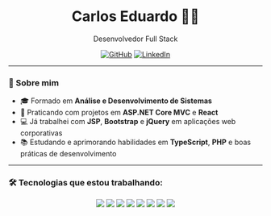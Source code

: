 <h1 align="center">Carlos Eduardo 👨‍💻</h1>

<p align="center">
  Desenvolvedor Full Stack
</p>

<p align="center">
  <a href="https://github.com/seu-usuario"><img src="https://img.shields.io/github/followers/seu-usuario?label=Follow&style=social" alt="GitHub" /></a>
  <a href="https://linkedin.com/in/carlos-eduardo-de-melo-duarte-663843317"><img src="https://img.shields.io/badge/LinkedIn-Perfil-blue?logo=linkedin&style=flat-square" alt="LinkedIn" /></a>
</p>

---

### 🚀 Sobre mim

- 🎓 Formado em **Análise e Desenvolvimento de Sistemas**
- 🔧 Praticando com projetos em **ASP.NET Core MVC** e **React**
- 💻 Já trabalhei com **JSP**, **Bootstrap** e **jQuery** em aplicações web corporativas
- 📚 Estudando e aprimorando habilidades em **TypeScript**, **PHP** e boas práticas de desenvolvimento

---

### 🛠️ Tecnologias que estou trabalhando:

<div align="center">
  <img src="https://img.shields.io/badge/-ASP.NET Core-512BD4?style=for-the-badge&logo=dotnet" />
  <img src="https://img.shields.io/badge/-React-61DAFB?style=for-the-badge&logo=react&logoColor=000" />
  <img src="https://img.shields.io/badge/-TypeScript-3178C6?style=for-the-badge&logo=typescript" />
  <img src="https://img.shields.io/badge/-JavaScript-F7DF1E?style=for-the-badge&logo=javascript&logoColor=000" />
  <img src="https://img.shields.io/badge/-PHP-777BB4?style=for-the-badge&logo=php&logoColor=fff" />
  <img src="https://img.shields.io/badge/-HTML5-E34F26?style=for-the-badge&logo=html5&logoColor=fff" />
  <img src="https://img.shields.io/badge/-CSS3-1572B6?style=for-the-badge&logo=css3" />
  <img src="https://img.shields.io/badge/-MySQL-4479A1?style=for-the-badge&logo=mysql&logoColor=fff" />
</div>

